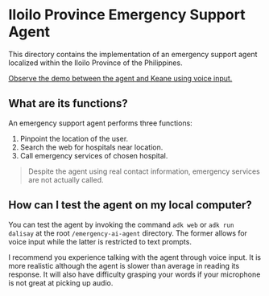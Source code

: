 # Iloilo Province Emergency Support Agent

This directory contains the implementation of an emergency support agent localized within the Iloilo Province of the Philippines. 

[Observe the demo between the agent and Keane using voice input.](https://drive.google.com/drive/folders/1y2lyIpZB3BeuzF8_ROtZhsADfh5YFBbu?usp=sharing)

## What are its functions?

An emergency support agent performs three functions:
1. Pinpoint the location of the user. 
2. Search the web for hospitals near location.
3. Call emergency services of chosen hospital.

> Despite the agent using real contact information, emergency services are not actually called.

## How can I test the agent on my local computer?

You can test the agent by invoking the command `adk web` or `adk run dalisay` at the root `/emergency-ai-agent` directory. The former allows for voice input while the latter is restricted to text prompts.

I recommend you experience talking with the agent through voice input. It is more realistic although the agent is slower than average in reading its response. It will also have difficulty grasping your words if your microphone is not great at picking up audio.